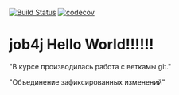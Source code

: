 [![Build Status](https://travis-ci.org/magidin91/job4j.svg?branch=master)](https://travis-ci.org/magidin91/job4j)
[![codecov](https://codecov.io/gh/magidin91/job4j/branch/master/graph/badge.svg)](https://codecov.io/gh/magidin91/job4j)
# job4j Hello World!!!!!!
 "В курсе производилась работа с веткамы git."

"Объединение зафиксированных изменений"
